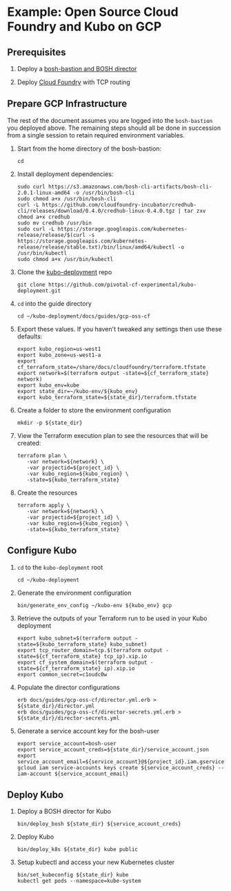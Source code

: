 # Example: Open Source Cloud Foundry and Kubo on GCP

## Prerequisites

1. Deploy a [bosh-bastion and BOSH director](https://github.com/cloudfoundry-incubator/bosh-google-cpi-release/tree/master/docs/bosh#deploy-bosh-on-google-cloud-platform)

2. Deploy [Cloud Foundry](https://github.com/cloudfoundry-incubator/bosh-google-cpi-release/tree/master/docs/cloudfoundry#deploying-cloud-foundry-on-google-compute-engine) with TCP routing

## Prepare GCP Infrastructure

The rest of the document assumes you are logged into the `bosh-bastion` you deployed above. The remaining steps should all be done in succession from a single session to retain required environment variables.

1. Start from the home directory of the bosh-bastion:
   ```
   cd
   ```

1. Install deployment dependencies:
   ```
   sudo curl https://s3.amazonaws.com/bosh-cli-artifacts/bosh-cli-2.0.1-linux-amd64 -o /usr/bin/bosh-cli
   sudo chmod a+x /usr/bin/bosh-cli
   curl -L https://github.com/cloudfoundry-incubator/credhub-cli/releases/download/0.4.0/credhub-linux-0.4.0.tgz | tar zxv
   chmod a+x credhub
   sudo mv credhub /usr/bin
   sudo curl -L https://storage.googleapis.com/kubernetes-release/release/$(curl -s https://storage.googleapis.com/kubernetes-release/release/stable.txt)/bin/linux/amd64/kubectl -o /usr/bin/kubectl
   sudo chmod a+x /usr/bin/kubectl
   ```


1. Clone the [kubo-deployment](https://github.com/pivotal-cf-experimental/kubo-deployment) repo
   ```
   git clone https://github.com/pivotal-cf-experimental/kubo-deployment.git
   ```

1. `cd` into the guide directory

   ```
   cd ~/kubo-deployment/docs/guides/gcp-oss-cf
   ```

1. Export these values. If you haven't tweaked any settings then use these defaults:

   ```
   export kubo_region=us-west1
   export kubo_zone=us-west1-a
   export cf_terraform_state=/share/docs/cloudfoundry/terraform.tfstate
   export network=$(terraform output -state=${cf_terraform_state} network)
   export kubo_env=kube
   export state_dir=~/kubo-env/${kubo_env}
   export kubo_terraform_state=${state_dir}/terraform.tfstate
   ``` 

1. Create a folder to store the environment configuration
   ```
   mkdir -p ${state_dir} 
   ```

1. View the Terraform execution plan to see the resources that will be created:
   ```
   terraform plan \
      -var network=${network} \
      -var projectid=${project_id} \
      -var kubo_region=${kubo_region} \
      -state=${kubo_terraform_state}
   ```

1. Create the resources
   ```
   terraform apply \
      -var network=${network} \
      -var projectid=${project_id} \
      -var kubo_region=${kubo_region} \
      -state=${kubo_terraform_state}
   ```

## Configure Kubo

1. `cd` to the `kubo-deployment` root
   ```
   cd ~/kubo-deployment
   ```

1. Generate the environment configuration
   ```
   bin/generate_env_config ~/kubo-env ${kubo_env} gcp
   ```

1. Retrieve the outputs of your Terraform run to be used in your Kubo deployment

   ```
   export kubo_subnet=$(terraform output -state=${kubo_terraform_state} kubo_subnet)
   export tcp_router_domain=tcp.$(terraform output -state=${cf_terraform_state} tcp_ip).xip.io
   export cf_system_domain=$(terraform output -state=${cf_terraform_state} ip).xip.io
   export common_secret=c1oudc0w
   ```

1. Populate the director configurations
   ```
   erb docs/guides/gcp-oss-cf/director.yml.erb > ${state_dir}/director.yml
   erb docs/guides/gcp-oss-cf/director-secrets.yml.erb > ${state_dir}/director-secrets.yml
   ```

1. Generate a service account key for the bosh-user
   ```
   export service_account=bosh-user
   export service_account_creds=${state_dir}/service_account.json
   export service_account_email=${service_account}@${project_id}.iam.gserviceaccount.com
   gcloud iam service-accounts keys create ${service_account_creds} --iam-account ${service_account_email}
   ```

## Deploy Kubo

1. Deploy a BOSH director for Kubo
   ```
   bin/deploy_bosh ${state_dir} ${service_account_creds} 
   ```

1. Deploy Kubo
   ```
   bin/deploy_k8s ${state_dir} kube public
   ```

1. Setup kubectl and access your new Kubernetes cluster
   ```
   bin/set_kubeconfig ${state_dir} kube
   kubectl get pods --namespace=kube-system
   ```
